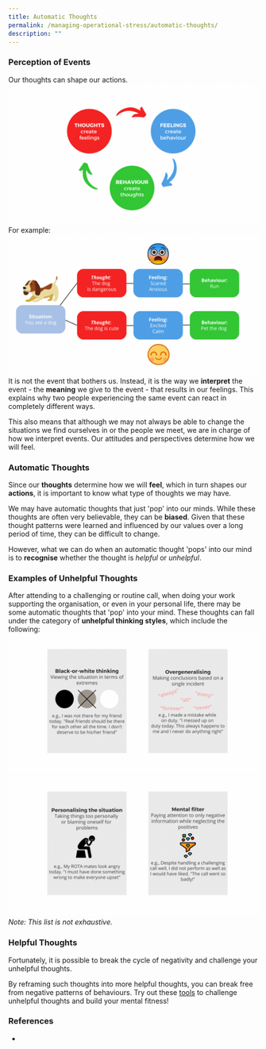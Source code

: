 ```yaml
---
title: Automatic Thoughts
permalink: /managing-operational-stress/automatic-thoughts/
description: ""
---
```

### Perception of Events
Our thoughts can shape our actions.
![](/images/thoughts%20-_%20feelings%20-_%20behaviour.png)
For example:
![](/images/example.png)
It is not the event that bothers us. Instead, it is the way we **interpret** the event - the **meaning** we give to the event - that results in our feelings. This explains why two people experiencing the same event can react in completely different ways. 

This also means that although we may not always be able to change the situations we find ourselves in or the people we meet, we are in charge of how we interpret events. Our attitudes and perspectives determine how we will feel.

### Automatic Thoughts
Since our **thoughts** determine how we will **feel**, which in turn shapes our **actions**, it is important to know what type of thoughts we may have.

We may have automatic thoughts that just 'pop' into our minds. While these thoughts are often very believable, they can be **biased**. Given that these thought patterns were learned and influenced by our values over a long period of time, they can be difficult to change.

However, what we can do when an automatic thought 'pops' into our mind is to **recognise** whether the thought is *helpful* or *unhelpful*. 

### Examples of Unhelpful Thoughts
After attending to a challenging or routine call, when doing your work supporting the organisation, or even in your personal life, there may be some automatic thoughts that 'pop' into your mind. These thoughts can fall under the category of **unhelpful thinking styles**, which include the following:
![](/images/unhelpful%20thoughts%20examples%201.png)![](/images/unhelpful%20thoughts%20examples%202.png)
*Note: This list is not exhaustive.*

### Helpful Thoughts
Fortunately, it is possible to break the cycle of negativity and challenge your unhelpful thoughts.

By reframing such thoughts into more helpful thoughts, you can break free from negative patterns of behaviours. Try out these [tools](/being-a-resilient-responder/mental-fitness) to challenge unhelpful thoughts and build your mental fitness! 

### References
*